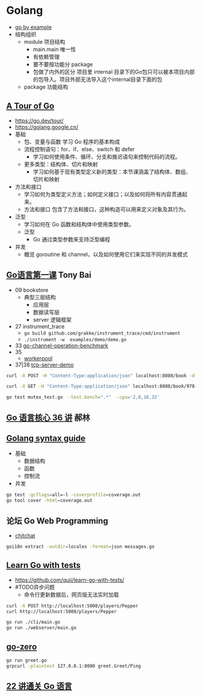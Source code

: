 # Golang

- [go by example](https://gobyexample.com/)
- 结构组织
  - module  项目结构
    - main.main 唯一性
    - 有依赖管理
    - 要不要按功能分 package
    - 包做了内外的区分 项目里 internal 目录下的Go包只可以被本项目内部的包导入。项目外部无法导入这个internal目录下面的包
  - package 功能结构

## [A Tour of Go](tour/)

- <https://go.dev/tour/>
- <https://golang.google.cn/>
- 基础
  - 包、变量与函数 学习 Go 程序的基本构成
  - 流程控制语句：for、if、else、switch 和 defer
    - 学习如何使用条件、循环、分支和推迟语句来控制代码的流程。
  - 更多类型：结构体、切片和映射
    - 学习如何基于现有类型定义新的类型：本节课涵盖了结构体、数组、切片和映射
- 方法和接口
  - 学习如何为类型定义方法；如何定义接口；以及如何将所有内容贯通起来。
  - 方法和接口 包含了方法和接口，这种构造可以用来定义对象及其行为。
- 泛型
  - 学习如何在 Go 函数和结构体中使用类型参数。
  - 泛型
    - Go 通过类型参数来支持泛型编程
- 并发
  - 概览 goroutine 和 channel，以及如何使用它们来实现不同的并发模式

## [Go语言第一课](go_first_class/) Tony Bai

- 09 bookstore
  - 典型三层结构
    - 应用层
    - 数据读写层
    - server 逻辑框架
- 27 instrument_trace
  - `go build github.com/grakke/instrument_trace/cmd/instrument`
  - `./instrument -w  examples/demo/demo.go`
- 33 [go-channel-operation-benchmark](./go_first_class/go-channel-operation-benchmark/)
- 35
  - [workerpool](./go_first_class/workerpool/)
- 37|38 [tcp-server-demo](./go_first_class/tcp-server/)

```sh
curl -X POST -H "Content-Type:application/json" localhost:8080/book -d '{"id": "978-7-111-55842-2", "name": "The Go Programming Language","authors":["Alan A.A.Donovan", "Brian W. Kergnighan"],"press":"Pearson Education"}'

curl -X GET -H "Content-Type:application/json" localhost:8080/book/978-7-111-55842-2

go test mutex_test.go  -test.bench=".*"  -cpu='2,8,16,32'
```

## [Go 语言核心 36 讲](go_core/) 郝林

## [Golang syntax guide](./syntax/)

- 基础
  - 数据结构
  - 函数
  - 控制流
- 并发

```sh
go test -gcflags=all=-l -coverprofile=coverage.out
go tool cover -html=coverage.out
```

## 论坛 Go Web Programming

- [chitchat](./chitchat/)

```sh
goi18n extract -outdir=locales -format=json messages.go
```

## [Learn Go with tests](https://studygolang.gitbook.io/learn-go-with-tests)

- <https://github.com/quii/learn-go-with-tests/>
- #TODO异步问题
  - 命令行更新数据后，网页版无法实时加载

```sh
curl -X POST http://localhost:5000/players/Pepper
curl http://localhost:5000/players/Pepper

go run ./cli/main.go
go run ./webserver/main.go
```

## [go-zero](./rpc_go_zero/greet/)

```sh
go run greet.go
grpcurl -plaintext 127.0.0.1:8080 greet.Greet/Ping
```

## [22 讲通关 Go 语言](./22_courses_through_golang/)
